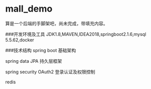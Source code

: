 # mall_demo
算是一个后端的手脚架吧，尚未完成，带填充内容。

###开发环境及工具
JDK1.8,MAVEN,IDEA2018,springboot2.1.6,mysql 5.5.62,docker

###技术结构
spring boot                 基础架构

spring data JPA             持久层框架

spring security OAuth2      登录认证及权限控制

redis       

